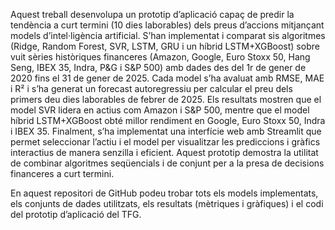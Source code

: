 Aquest treball desenvolupa un prototip d’aplicació capaç de predir la tendència a curt termini (10 dies laborables) dels preus d’accions mitjançant models d’intel·ligència artificial. S’han implementat i comparat sis algoritmes (Ridge, Random Forest, SVR, LSTM, GRU i un híbrid LSTM+XGBoost) sobre vuit sèries històriques financeres (Amazon, Google, Euro Stoxx 50, Hang Seng, IBEX 35, Indra, P&G i S&P 500) amb dades des del 1r de gener de 2020 fins el 31 de gener de 2025. Cada model s’ha avaluat amb RMSE, MAE i R² i s’ha generat un forecast autoregressiu per calcular el preu dels primers deu dies laborables de febrer de 2025. Els resultats mostren que el model SVR lidera en actius com Amazon i S&P 500, mentre que el model híbrid LSTM+XGBoost obté millor rendiment en Google, Euro Stoxx 50, Indra i IBEX 35. Finalment, s’ha implementat una interfície web amb Streamlit que permet seleccionar l’actiu i el model per visualitzar les prediccions i gràfics interactius de manera senzilla i eficient. Aquest prototip demostra la utilitat de combinar algoritmes seqüencials i de conjunt per a la presa de decisions financeres a curt termini.

En aquest repositori de GitHub podeu trobar tots els models implementats, els conjunts de dades utilitzats, els resultats (mètriques i gràfiques) i el codi del prototip d’aplicació del TFG.
